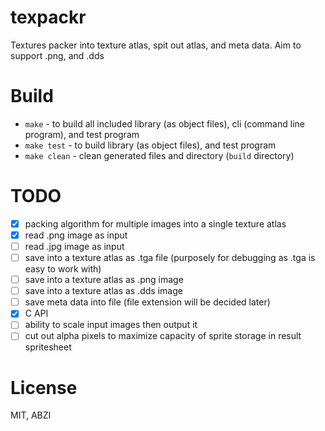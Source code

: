 # texpackr
Textures packer into texture atlas, spit out atlas, and meta data. Aim to support .png, and .dds

# Build

* `make` - to build all included library (as object files), cli (command line program), and test program
* `make test` - to build library (as object files), and test program
* `make clean` - clean generated files and directory (`build` directory)

# TODO

- [x] packing algorithm for multiple images into a single texture atlas
- [x] read .png image as input
- [ ] read .jpg image as input
- [ ] save into a texture atlas as .tga file (purposely for debugging as .tga is easy to work with)
- [ ] save into a texture atlas as .png image
- [ ] save into a texture atlas as .dds image
- [ ] save meta data into file (file extension will be decided later)
- [x] C API
- [ ] ability to scale input images then output it
- [ ] cut out alpha pixels to maximize capacity of sprite storage in result spritesheet

# License
MIT, ABZI
